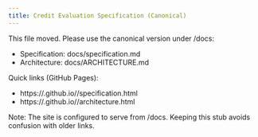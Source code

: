 ```yaml
---
title: Credit Evaluation Specification (Canonical)
---
```


This file moved. Please use the canonical version under /docs:

- Specification: docs/specification.md
- Architecture: docs/ARCHITECTURE.md

Quick links (GitHub Pages):

- https://<your-username>.github.io/<your-repo>/specification.html
- https://<your-username>.github.io/<your-repo>/architecture.html

Note: The site is configured to serve from /docs. Keeping this stub avoids confusion with older links.
